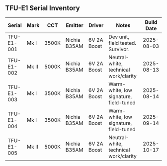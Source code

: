 ## TFU-E1 Serial Inventory

| Serial         | Mark | CCT     | Emitter       | Driver       | Notes                                     | Build Date |
|----------------|------|---------|---------------|--------------|-------------------------------------------|------------|
| TFU-E1-001     | Mk I | 3500K   | Nichia B35AM  | 6V 2A Boost  | Dev unit, field tested. Survivor.    | 2025-08-03 |
| TFU-E1-002     | Mk II| 5000K   | Nichia B35AM  | 6V 2A Boost  | Neutral-white, technical work/clarity     | 2025-08-13 |
| TFU-E1-003     | Mk I | 3500K   | Nichia B35AM  | 6V 2A Boost  | Warm-white, low signature, field-tuned    | 2025-08-14 |
| TFU-E1-004     | Mk I | 3500K   | Nichia B35AM  | 6V 2A Boost  | Warm-white, low signature, field-tuned    | 2025-09-14 |
| TFU-E1-005     | Mk II| 5000K   | Nichia B35AM  | 6V 2A Boost  | Neutral-white, technical work/clarity     | 2025-10-17 |
